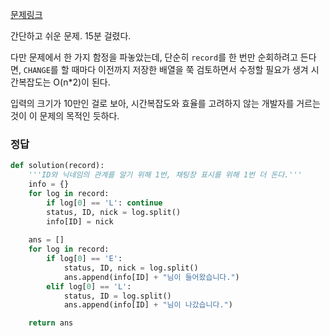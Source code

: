 [문제링크](https://programmers.co.kr/learn/courses/30/lessons/42888)

간단하고 쉬운 문제. 15분 걸렸다.

다만 문제에서 한 가지 함정을 파놓았는데, 단순히 `record`를 한 번만 순회하려고 든다면, `CHANGE`를 할 때마다 이전까지 저장한 배열을 쭉 검토하면서 수정할 필요가 생겨 시간복잡도는 O(n*2)이 된다.

입력의 크기가 10만인 걸로 보아, 시간복잡도와 효율를 고려하지 않는 개발자를 거르는 것이 이 문제의 목적인 듯하다.



### 정답

```python
def solution(record):
    '''ID와 닉네임의 관계를 알기 위해 1번, 채팅창 표시를 위해 1번 더 돈다.'''
    info = {}
    for log in record:
        if log[0] == 'L': continue
        status, ID, nick = log.split()
        info[ID] = nick
        
    ans = []
    for log in record:
        if log[0] == 'E':
            status, ID, nick = log.split()
            ans.append(info[ID] + "님이 들어왔습니다.")
        elif log[0] == 'L':
            status, ID = log.split()
            ans.append(info[ID] + "님이 나갔습니다.")

    return ans
```